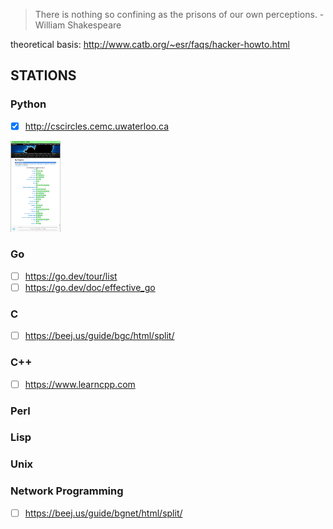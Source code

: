 >There is nothing so confining as the prisons of our own perceptions. -William Shakespeare

theoretical basis: http://www.catb.org/~esr/faqs/hacker-howto.html

## STATIONS
### Python
- [x] http://cscircles.cemc.uwaterloo.ca

<img src="My-Progress-Computer-Science-Circles.png" alt="progress" width="80"/>

### Go
- [ ] https://go.dev/tour/list
- [ ] https://go.dev/doc/effective_go
### C
- [ ] https://beej.us/guide/bgc/html/split/
### C++
- [ ] https://www.learncpp.com
### Perl
### Lisp
### Unix

### Network Programming
- [ ] https://beej.us/guide/bgnet/html/split/
